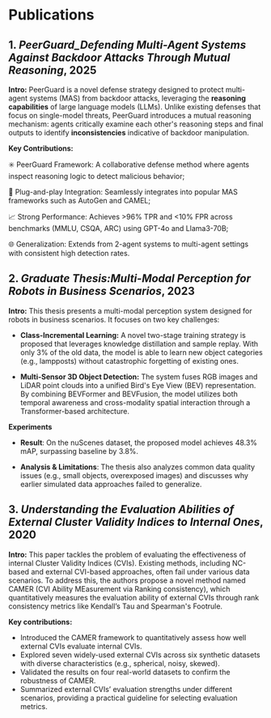 # Publications

## 1. *PeerGuard_Defending Multi-Agent Systems Against Backdoor Attacks Through Mutual Reasoning*, 2025
**Intro:**
PeerGuard is a novel defense strategy designed to protect multi-agent systems (MAS) from backdoor attacks, leveraging the **reasoning capabilities** of large language models (LLMs). Unlike existing defenses that focus on single-model threats, PeerGuard introduces a mutual reasoning mechanism: agents critically examine each other's reasoning steps and final outputs to identify **inconsistencies** indicative of backdoor manipulation.

**Key Contributions:**

✳️ PeerGuard Framework: A collaborative defense method where agents inspect reasoning logic to detect malicious behavior;

🔌 Plug-and-play Integration: Seamlessly integrates into popular MAS frameworks such as AutoGen and CAMEL;

📈 Strong Performance: Achieves >96% TPR and <10% FPR across benchmarks (MMLU, CSQA, ARC) using GPT-4o and Llama3-70B;

🌐 Generalization: Extends from 2-agent systems to multi-agent settings with consistent high detection rates.



## 2. *Graduate Thesis:Multi-Modal Perception for Robots in Business Scenarios*, 2023
**Intro:** 
This thesis presents a multi-modal perception system designed for robots in business scenarios. It focuses on two key challenges:
* **Class-Incremental Learning:** A novel two-stage training strategy is proposed that leverages knowledge distillation and sample replay. With only 3% of the old data, the model is able to learn new object categories (e.g., lampposts) without catastrophic forgetting of existing ones.

* **Multi-Sensor 3D Object Detection:** The system fuses RGB images and LiDAR point clouds into a unified Bird's Eye View (BEV) representation. By combining BEVFormer and BEVFusion, the model utilizes both temporal awareness and cross-modality spatial interaction through a Transformer-based architecture.

**Experiments**
* **Result**: On the nuScenes dataset, the proposed model achieves 48.3% mAP, surpassing baseline by 3.8%.

* **Analysis & Limitations**: The thesis also analyzes common data quality issues (e.g., small objects, overexposed images) and discusses why earlier simulated data approaches failed to generalize.





## 3. *Understanding the Evaluation Abilities of External Cluster Validity Indices to Internal Ones*, 2020
**Intro:** This paper tackles the problem of evaluating the effectiveness of internal Cluster Validity Indices (CVIs). Existing methods, including NC-based and external CVI-based approaches, often fail under various data scenarios. To address this, the authors propose a novel method named CAMER (CVI Ability MEasurement via Ranking consistency), which quantitatively measures the evaluation ability of external CVIs through rank consistency metrics like Kendall’s Tau and Spearman's Footrule. 

**Key contributions:**

* Introduced the CAMER framework to quantitatively assess how well external CVIs evaluate internal CVIs.
* Explored seven widely-used external CVIs across six synthetic datasets with diverse characteristics (e.g., spherical, noisy, skewed).
* Validated the results on four real-world datasets to confirm the robustness of CAMER.
* Summarized external CVIs’ evaluation strengths under different scenarios, providing a practical guideline for selecting evaluation metrics.




